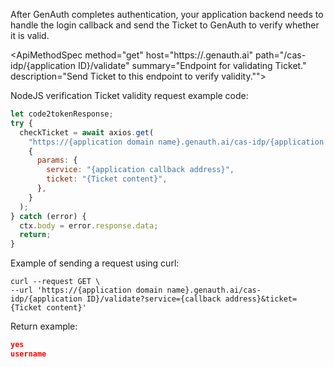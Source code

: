 <IntegrationDetailCard title="Verify Ticket Validity">

After GenAuth completes authentication, your application backend needs to handle the login callback and send the Ticket to GenAuth to verify whether it is valid.

<ApiMethodSpec method="get" host="https://<your application domain name>.genauth.ai" path="/cas-idp/{application ID}/validate" summary="Endpoint for validating Ticket." description="Send Ticket to this endpoint to verify validity."">
<template slot="formDataParams">
<ApiMethodParam name="ticket" type="string" required description="Ticket returned after successful GenAuth authentication"/>
<ApiMethodParam name="client_secret" type="string" required description="Application callback address"/>
</template>
<template httpCode="200" slot="response">

Ticket is valid, verification is successful

Note: `<LF>` is a line break `\n`, username is the user name.

```
yes<LF>
username<LF>
```

Ticket is illegal, verification failed

```
no<LF>
<LF>
```

</template>
</ApiMethodSpec>

NodeJS verification Ticket validity request example code:

```javascript
let code2tokenResponse;
try {
  checkTicket = await axios.get(
    "https://{application domain name}.genauth.ai/cas-idp/{application ID}/validate",
    {
      params: {
        service: "{application callback address}",
        ticket: "{Ticket content}",
      },
    }
  );
} catch (error) {
  ctx.body = error.response.data;
  return;
}
```

Example of sending a request using curl:

```shell
curl --request GET \
--url 'https://{application domain name}.genauth.ai/cas-idp/{application ID}/validate?service={callback address}&ticket={Ticket content}'
```

Return example:

```json
yes
username

```

</IntegrationDetailCard>
